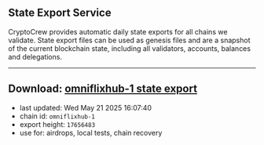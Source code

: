 ## State Export Service
CryptoCrew provides automatic daily state exports for all chains we validate. State export files can be used as genesis files and are a snapshot of the current blockchain state, including all validators, accounts, balances and delegations.

---
**Download: [omniflixhub-1 state export](https://dl-eu2.ccvalidators.com/SERVICE/omniflixhub/omniflixhub-1_export_17656483.json)**
---

- last updated: Wed May 21 2025 16:07:40
- chain id: `omniflixhub-1`
- export height: `17656483`
- use for: airdrops, local tests, chain recovery
